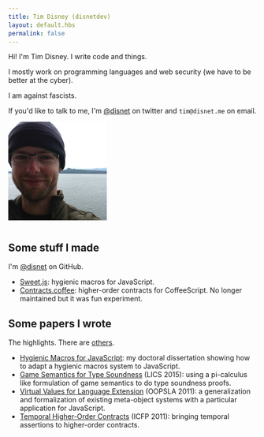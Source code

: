 ```yaml
---
title: Tim Disney (disnetdev)
layout: default.hbs
permalink: false
---
```



<div class="container">
<div class="row">
<div class="col-sm-7" style="padding-left: 0">

Hi! I'm Tim Disney. I write code and things.

I mostly work on programming languages and web security (we have to be better at the cyber).

I am against fascists.

If you'd like to talk to me, I'm [@disnet](https://twitter.com/disnet) on twitter and `tim@disnet.me` on email.
</div>
<div class="col-sm-3">
<img style="margin-bottom: 10px" height="200" width="200" src="/static/images/avatar2016.png" />
</div>
</div>
</div>


## Some stuff I made

I'm [@disnet](https://github.com/disnet) on GitHub.

- [Sweet.js](http://sweetjs.org): hygienic macros for JavaScript.
- [Contracts.coffee](http://disnet.github.io/contracts.coffee/): higher-order contracts for CoffeeScript. No longer maintained but it was fun experiment.

## Some papers I wrote

The highlights. There are [others](/papers).

- [Hygienic Macros for JavaScript](/static/papers/thesis.pdf): my doctoral dissertation showing how to adapt a hygienic macros system to JavaScript.
- [Game Semantics for Type Soundness](/papers/game-semantics-for-type-soundness) (LICS 2015): using a pi-calculus like formulation of game semantics to do type soundness proofs.
- [Virtual Values for Language Extension](/papers/virtual-values-for-language-extension) (OOPSLA 2011): a generalization and formalization of existing meta-object systems with a particular application for JavaScript.
- [Temporal Higher-Order Contracts](/papers/temporal-higher-order-contracts) (ICFP 2011): bringing temporal assertions to higher-order contracts.
